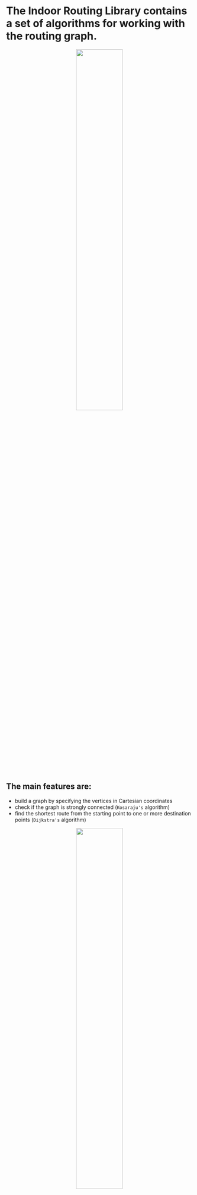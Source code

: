 # The Indoor Routing Library contains a set of algorithms for working with the routing graph.
<p align="center"><img  width="50%"src=https://github.com/Navigine/Indoor-Routing-Library/blob/main/Indoor%20Routing%20Library.jpg></p>

## The main features are:

* build a graph by specifying the vertices in Cartesian coordinates
* check if the graph is strongly connected (`Kosaraju's` algorithm)
* find the shortest route from the starting point to one or more destination points (`Dijkstra's` algorithm)

<p align="center"><img  width="50%"src=https://github.com/Navigine/Indoor-Routing-Library/blob/main/Open%20Source_%20Indoor%20Routing%20Library.jpg></p>
The key features of this library in comparison with similar ones are:

* the ability to set start and destination points outside the graph
 (in other words, it is possible to project these points onto the original graph and add corresponding edges to it)
* multilevel graph supported
* the resulting route contains events - hints in which direction to move to reach the destination

## Build

To build a library and unit tests that check the validity of a given graph and find the optimal route, you need to run a number of commands:

```
1. cmake -S . -B build -DJSON_CI=On
2. cmake --build build
```

## Example

Create and fill in the graph:

```cpp
    mRouteGrapgh = RouteGraph();
    mRouteGrapgh.addLevel(22129);
    const auto vid1 = mRouteGrapgh.addVertex(RouteGraph::Vertex{.levelPoint=LevelPoint{.level=22129, .x=18.32, .y=21.33}, .id=125441});
    const auto vid2 = mRouteGrapgh.addVertex(RouteGraph::Vertex{.levelPoint=LevelPoint{.level=22129, .x=18.24, .y=8.85}, .id=125442});
    const auto vid3 = mRouteGrapgh.addVertex(RouteGraph::Vertex{.levelPoint=LevelPoint{.level=22129, .x=19.02, .y=8.82}, .id=125449});
    const auto vid4 = mRouteGrapgh.addVertex(RouteGraph::Vertex{.levelPoint=LevelPoint{.level=22129, .x=18.87, .y=4.15}, .id=125450});
    const auto vid5 = mRouteGrapgh.addVertex(RouteGraph::Vertex{.levelPoint=LevelPoint{.level=22129, .x=19.73, .y=8.79}, .id=125451});


    const auto eid1 = mRouteGrapgh.addEdge(RouteGraph::Edge{.level=22129, .id=1, .src=vid1, .dst=vid2, .weight=1.0});
    const auto eid2 = mRouteGrapgh.addEdge(RouteGraph::Edge{.level=22129, .id=2, .src=vid2, .dst=vid1, .weight=1.0});
    const auto eid3 = mRouteGrapgh.addEdge(RouteGraph::Edge{.level=22129, .id=3, .src=vid3, .dst=vid4, .weight=1.0});
    const auto eid4 = mRouteGrapgh.addEdge(RouteGraph::Edge{.level=22129, .id=4, .src=vid4, .dst=vid3, .weight=1.0});
    const auto eid5 = mRouteGrapgh.addEdge(RouteGraph::Edge{.level=22129, .id=5, .src=vid3, .dst=vid5, .weight=1.0});
    const auto eid6 = mRouteGrapgh.addEdge(RouteGraph::Edge{.level=22129, .id=6, .src=vid5, .dst=vid3, .weight=1.0});
    const auto eid7 = mRouteGrapgh.addEdge(RouteGraph::Edge{.level=22129, .id=7, .src=vid2, .dst=vid3, .weight=1.0});
    const auto eid8 = mRouteGrapgh.addEdge(RouteGraph::Edge{.level=22129, .id=8, .src=vid3, .dst=vid2, .weight=1.0});
```

Check if the constructed graph is valid:
This operation includes:

1. snapping close edges of the graph
2. splitting graph edges
3. checking the intersecting edges of the graph
4. level connectivity check
5. checking the connectivity of transitions between levels

```cpp
int errNum = mRouteGrapgh.checkFull(&errors);
if (!(errNum > 0))
    std::cout << "Graph is valid." << std::endl;
```

Set start and destination points:

```cpp
  LevelPoint P{.level=22129, .x=17.14, .y=18.27};
  LevelPoint Q{.level=22129, .x=19.71, .y=6.78};
```

Build a route:

This method returns a structure ``RoutePath`` that contains:

1. the length of the route
2. a set of bypass vertices
3. a set of events

```cpp
RoutePath path = mRouteGrapgh.getPath(P, Q);
```
